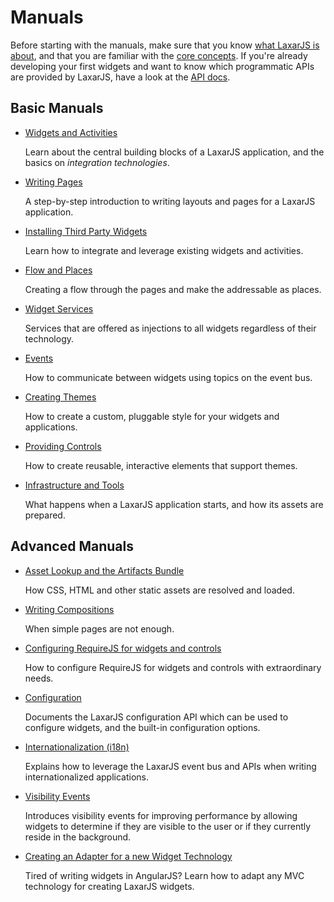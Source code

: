 # Manuals

Before starting with the manuals, make sure that you know [what LaxarJS is about](../why_laxar.md), and that you are familiar with the [core concepts](../concepts.md).
If you're already developing your first widgets and want to know which programmatic APIs are provided by LaxarJS, have a look at the [API docs](../api).


## Basic Manuals

* [Widgets and Activities](widgets_and_activities.md)

   Learn about the central building blocks of a LaxarJS application, and the basics on _integration technologies_.

* [Writing Pages](writing_pages.md)

   A step-by-step introduction to writing layouts and pages for a LaxarJS application.

* [Installing Third Party Widgets](installing_widgets.md)

   Learn how to integrate and leverage existing widgets and activities.

* [Flow and Places](flow_and_places.md)

   Creating a flow through the pages and make the addressable as places.

* [Widget Services](widget_service.md)

   Services that are offered as injections to all widgets regardless of their technology.

* [Events](events.md)

   How to communicate between widgets using topics on the event bus.

* [Creating Themes](creating_themes.md)

   How to create a custom, pluggable style for your widgets and applications.

* [Providing Controls](providing_controls.md)

   How to create reusable, interactive elements that support themes.

* [Infrastructure and Tools](infrastructure_and_tools.md)

   What happens when a LaxarJS application starts, and how its assets are prepared.


## Advanced Manuals

* [Asset Lookup and the Artifacts Bundle](asset_lookup.md)

   How CSS, HTML and other static assets are resolved and loaded.

* [Writing Compositions](writing_compositions.md)

   When simple pages are not enough.

* [Configuring RequireJS for widgets and controls](configuring_requirejs.md)

   How to configure RequireJS for widgets and controls with extraordinary needs.

* [Configuration](configuration.md)

   Documents the LaxarJS configuration API which can be used to configure widgets, and the built-in configuration options.

* [Internationalization (i18n)](i18n.md)

   Explains how to leverage the LaxarJS event bus and APIs when writing internationalized applications.

* [Visibility Events](visibility_events.md)

   Introduces visibility events for improving performance by allowing widgets to determine if they are visible to the user or if they currently reside in the background.

* [Creating an Adapter for a new Widget Technology](adapters.md)

   Tired of writing widgets in AngularJS? Learn how to adapt any MVC technology for creating LaxarJS widgets.
